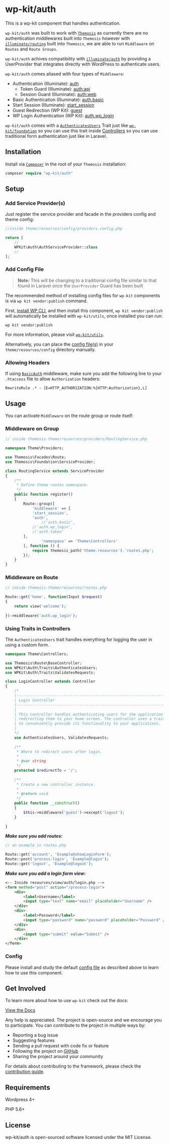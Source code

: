 # wp-kit/auth

This is a wp-kit component that handles authentication.

```wp-kit/auth``` was built to work with [```Themosis```](http://framework.themosis.com/) as currently there are no authentication middlewares built into ```Themosis``` however with [```illuminate/routing```](https://github.com/illuminate/routing) built into ```Themosis```, we are able to run ```Middleware``` on ```Routes``` and ```Route Groups```.

```wp-kit/auth``` achives compatibility with [```illuminate/auth```](https://github.com/illuminate/auth) by providing a UserProvider that integrates directly with WordPress to authenticate users.

```wp-kit/auth``` comes aliased with four types of ```Middleware```:

* Authentication (Illuminate): [auth](https://github.com/illuminate/auth/blob/master/Middleware/Authenticate.php)
	* Token Guard (Illuminate): [auth:api](https://github.com/illuminate/auth/blob/master/TokenGuard.php)
	* Session Guard (Illuminate): [auth:web](https://github.com/illuminate/auth/blob/master/SessionGuard.php)
* Basic Authentication (Illuminate): [auth.basic](https://github.com/illuminate/auth/blob/master/Middleware/AuthenticateWithBasicAuth.php)
* Start Session (Illuminate): [start_session](https://github.com/illuminate/session/blob/master/Middleware/StartSession.php)
* Guest Redirection (WP Kit): [guest](https://github.com/wp-kit/auth/blob/master/src/Auth/Middleware/RedirectIfAuthenticated.php)
* WP Login Authentication (WP Kit): [auth.wp_login](https://github.com/wp-kit/auth/blob/master/src/Auth/Middleware/WpLoginAuth.php)


```wp-kit/auth``` comes with a [`AuthenticatesUsers`](blob/master/src/Auth/Traits/AuthenticatesUsers.php) Trait just like [`wp-kit/foundation`](https://github.com/laravel/framework/blob/5.5/src/Illuminate/Foundation/Auth/AuthenticatesUsers.php) so you can use this trait inside [Controllers](https://github.com/laravel/laravel/blob/master/app/Http/Controllers/Auth/LoginController.php) so you can use traditional form authentication just like in Laravel. 

## Installation

Install via [```Composer```](https://getcomposer.org/) in the root of your ```Themosis``` installation:

```php
composer require "wp-kit/auth"
```

## Setup

### Add Service Provider(s)

Just register the service provider and facade in the providers config and theme config:

```php
//inside theme/resources/config/providers.config.php

return [
    //
    WPKit\Auth\AuthServiceProvider::class
    //
];
```

### Add Config File

> **Note:** This will be changing to a traditional config file similar to that found in Laravel once the ```UserProvider``` Guard has been built

The recommended method of installing config files for ```wp-kit``` components is via ```wp kit vendor:publish``` command.

First, [install WP CLI](http://wp-cli.org/), and then install this component, ```wp kit vendor:publish``` will automatically be installed with ```wp-kit/utils```, once installed you can run:

```wp kit vendor:publish```

For more information, please visit [```wp-kit/utils```](https://github.com/wp-kit/utils#commands).

Alternatively, you can place the [config file(s)](config) in your ```theme/resources/config``` directory manually.

### Allowing Headers

If using [```BasicAuth```](https://github.com/wp-kit/auth/blob/master/src/Auth/Middleware/BasicAuth.php) middleware, make sure you add the following line to your ```.htaccess``` file to allow ```Authorization``` headers:

```RewriteRule .* - [E=HTTP_AUTHORIZATION:%{HTTP:Authorization},L]```

## Usage

You can activate ```Middleware``` on the route group or route itself:

### Middleware on Group

```php
// inside themosis-theme/resources/providers/RoutingService.php

namespace Theme\Providers;

use Themosis\Facades\Route;
use Themosis\Foundation\ServiceProvider;

class RoutingService extends ServiceProvider
{
    /**
     * Define theme routes namespace.
     */
    public function register()
    {
        Route::group([
	        'middleware' => [
			'start_session',
			'auth',
	        	//'auth.basic',
			//'auth.wp_login',
			//'auth.token'
		],
            	'namespace' => 'Theme\Controllers'
        ], function () {
        	require themosis_path('theme.resources').'routes.php';
        });
    }
}
```

### Middleware on Route

```php
// inside themosis-theme/resources/routes.php

Route::get('home', function(Input $request)
{
    return view('welcome');
    
})->middleware('auth.wp_login');
```

### Using Traits in Controllers

The `AuthenticatesUsers` trait handles everything for logging the user in using a custom form.

```php
namespace Theme\Controllers;

use Themosis\Route\BaseController;
use WPKit\Auth\Traits\AuthenticatesUsers;
use WPKit\Auth\Traits\ValidatesRequests;

class LoginController extends Controller
{
    /*
    |--------------------------------------------------------------------------
    | Login Controller
    |--------------------------------------------------------------------------
    |
    | This controller handles authenticating users for the application and
    | redirecting them to your home screen. The controller uses a trait
    | to conveniently provide its functionality to your applications.
    |
    */
    use AuthenticatesUsers, ValidatesRequests;
    
    /**
     * Where to redirect users after login.
     *
     * @var string
     */
    protected $redirectTo = '/';
    
    /**
     * Create a new controller instance.
     *
     * @return void
     */
    public function __construct()
    {
        $this->middleware('guest')->except('logout');
    }
    
}
```

***Make sure you add routes:***

```php
// an example in routes.php

Route::get('account', 'Example@showLoginForm');
Route::post('process-login', 'Example@login');
Route::get('logout', 'Example@logout');
```

***Make sure you add a login form view:***

```html
<-- Inside resources/view/auth/login.php -->
<form method="post" action="/process-login">
	<div>
		<label>Username</label>
		<input type="text" name="email" placeholder="Username" />
	</div>
	<div>
		<label>Password</label>
		<input type="password" name="password" placeholder="Password" />
	</div>
	<div>
		<input type="submit" value="Submit" />
	</div>
</form>
```

### Config

Please install and study the default [config file](config/auth.config.php) as described above to learn how to use this component.

## Get Involved

To learn more about how to use ```wp-kit``` check out the docs:

[View the Docs](https://github.com/wp-kit/theme/tree/docs/README.md)

Any help is appreciated. The project is open-source and we encourage you to participate. You can contribute to the project in multiple ways by:

- Reporting a bug issue
- Suggesting features
- Sending a pull request with code fix or feature
- Following the project on [GitHub](https://github.com/wp-kit)
- Sharing the project around your community

For details about contributing to the framework, please check the [contribution guide](https://github.com/wp-kit/theme/tree/docs/Contributing.md).

## Requirements

Wordpress 4+

PHP 5.6+

## License

wp-kit/auth is open-sourced software licensed under the MIT License.
